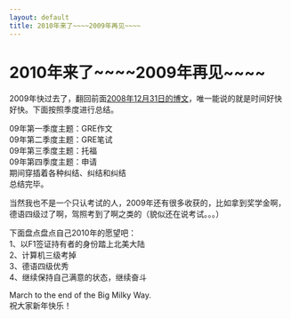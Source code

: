 ```yaml
---
layout: default
title: 2010年来了~~~~2009年再见~~~~
---
```

# 2010年来了\~\~\~\~2009年再见\~\~\~\~
2009年快过去了，翻回前面[2008年12月31日的博文](http://www.prinzkarl.com/blog/2008/12/31/here-comes-2009.html)，唯一能说的就是时间好快好快。下面按照季度进行总结。

09年第一季度主题：GRE作文<br/>
09年第二季度主题：GRE笔试<br/>
09年第三季度主题：托福<br/>
09年第四季度主题：申请<br/>
期间穿插着各种纠结、纠结和纠结<br/>
总结完毕。

当然我也不是一个只认考试的人，2009年还有很多收获的，比如拿到奖学金啊，德语四级过了啊，驾照考到了啊之类的（貌似还在说考试。。。）

下面盘点盘点自己2010年的愿望吧：<br/>
1、以F1签证持有者的身份踏上北美大陆<br/>
2、计算机三级考掉<br/>
3、德语四级优秀<br/>
4、继续保持自己满意的状态，继续奋斗

March to the end of the Big Milky Way.<br/>
祝大家新年快乐！
